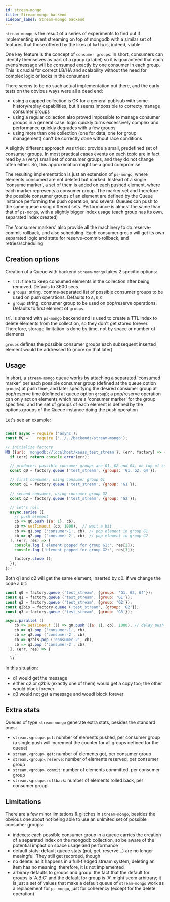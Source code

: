 ```yaml
---
id: stream-mongo
title: Stream-mongo backend
sidebar_label: Stream-mongo backend
---
```


`stream-mongo` is the result of a series of experiments to find out if implementing event streaming on top of mongodb with a 
similar set of features that those offered by the likes of `kafka` is, indeed, viable. 

One key feature is the concept of `consumer groups`: in short, consumers can identify themselves as part of a group (a label)
so it is guaranteed that each event/message will be consumed exactly by one consumer in each group. This is crucial for
correct LB/HA and scalability without the need for complex logic or locks in the consumers

There seems to be no such actual implementation out there, and the early tests on the obvious ways were all a dead end:

* using a capped collection is OK for a general pub/sub with some history/replay capabilities, but it seems impossible to
  correcty manage consumer groups
* using a regular collection also proved impossible to manage consumer groups in a general case: logic quickly turns 
  excessively complex and performance quickly degrades with a few groups
* using more than one collection (one for data, one for group management) can't be correctly done without race conditions

A slightly different approach was tried: provide a small, predefined set of consumer groups. In most practical cases events 
on each topic are in fact read by a (very) small set of consumer groups, and they do not change often either. So, this approximation
might be a good compromise 

The resulting implementation is just an extension of `ps-mongo`, where elements consumed are not deleted but marked. Instead of a single 'consume marker', a set of them is added on each pushed element, where each marker represents a consumer group. The marker set and therefore the possible consumer groups of an element are defined by the Queue instance performing the push operation, and several Queues can push to the same queue using different sets. Performance is almost the same than that of `ps-mongo`, with a slightly bigger index usage (each group has its own, separated index created)

The 'consumer markers' also provide all the machinery to do reserve-commit-rollback, and also scheduling. Each consumer group will get its own separated logic and state for reserve-commit-rollback, and retries/scheduling

## Creation options
Creation of a Queue with backend `stream-mongo` takes 2 specific options:

* `ttl`: time to keep consumed elements in the collection after being removed. Defauls to 3600 secs.
* `groups`: string, comma-separated list of possible consumer groups to be used on push operations. Defaults to `A,B,C`
* `group`: string, consumer group to be used on pop/reserve operations. Defaults to first element of `groups`

`ttl` is shared with `ps-mongo` backend and is used to create a TTL index to delete elements from the collection, so they don't get stored forever. Therefore, storage limitation is done by time, not by space or number of elements

`groups` defines the possible consumer groups each subsequent inserted element would be addressed to (more on that later)

## Usage
In short, a `stream-mongo` queue works by attaching a separated 'consumed marker' per each possible consumer group (defined at the queue option `groups`) at push time, and later specifying the desired consumer group at pop/reserve time (defined at queue option `group`); a pop/reserve operation can only act on elements which have a 'consumer marker' for the group specified, and the set of groups of each element is defined by the options.groups of the Queue instance doing the push operation

Let's see an example:
```js

const async = require ('async');
const MQ =    require ('../../backends/stream-mongo');

// initialize factory
MQ ({url: 'mongodb://localhost/keuss_test_stream'}, (err, factory) => {
  if (err) return console.error(err);

  // producer: possible consumer groups are G1, G2 and G4, on top of collection test_stream
  const q0 = factory.queue ('test_stream', {groups: 'G1, G2, G4'});

  // first consumer, using consumer group G1
  const q1 = factory.queue ('test_stream', {group: 'G1'});

  // second consumer, using consumer group G2
  const q2 = factory.queue ('test_stream', {group: 'G2'});

  // let's roll
  async.series ([
    // push element
    cb => q0.push ({a: 1}, cb),
    cb => setTimeout (cb, 1000),  // wait a bit
    cb => q1.pop ('consumer-1', cb), // pop element in group G1
    cb => q2.pop ('consumer-2', cb), // pop element in group G2
  ], (err, res) => {
    console.log ('element popped for group G1:', res[2]);
    console.log ('element popped for group G2:', res[3]);

    factory.close ();
  });
});
```
Both q1 and q2 will get the same element, inserted by q0. If we change the code a bit:

```js
const q0 = factory.queue ('test_stream', {groups: 'G1, G2, G4'});
const q1 = factory.queue ('test_stream', {group: 'G1'});
const q2 = factory.queue ('test_stream', {group: 'G2'});
const q2bis = factory.queue ('test_stream', {group: 'G2'});
const q3 = factory.queue ('test_stream', {group: 'G3'});

async.parallel ([
    cb => setTimeout (() => q0.push ({a: 1}, cb), 1000), // delay push by a second so all consumers are ready
    cb => q1.pop ('consumer-1', cb),
    cb => q2.pop ('consumer-2', cb),
    cb => q2bis.pop ('consumer-2', cb),
    cb => q3.pop ('consumer-2', cb),
  ], (err, res) => {
    ...
  })
```
In this situation:

* q1 would get the message
* either q2 or q2bis (exactly one of them) would get a copy too; the other would block forever
* q3 would not get a message and woudl block forever

## Extra stats
Queues of type `stream-mongo` generate extra stats, besides the standard ones:
* `stream.<group>.put`: number of elements pushed, per consumer group (a single push will increment the counter for all 
  groups defined for the queue)
* `stream.<group>.get`:  number of elements got, per consumer group
* `stream.<group>.reserve`:  number of elements reserved, per consumer group
* `stream.<group>.commit`:  number of elements committed, per consumer group
* `stream.<group>.rollback`:  number of elements rolled back, per consumer group

## Limitations
There are a few minor limitations & glitches in `stream-mongo`, besides the obvious one about not being able to use an unlmited set of possible consumer groups:

* indexes: each possible consumer group in a queue carries the creation of a separated index on the mongodb collection, 
  so be aware of the potential impact on space usage and performance 
* default stats: default queue stats (put, get, reserve...) are no longer meaingful. They still get recorded, though
* no delete: as it happens in a full-fledged stream system, deleting an item has no meaning. therefore, it is not implemented
* arbirary defaults to groups and group: the fact that the default for groups is 'A,B,C' and the default for group is 'A' might
  seem arbitrary; it is just a set of values that make a default queue of `stream-mongo` work as a replacement for `ps-mongo`, 
  just for coherency (except for the delete operation)

